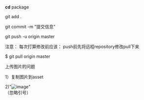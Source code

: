 **cd** package

git add .   

git commit  -m  ”提交信息”

git push -u origin master 

注意：
每次打算修改前应该：
push前先将远程repository修改pull下来

$ git pull origin master

上传图片的问题

1）复制图片到asset 

2)"![image](图片相对路径)"  
（忽略引号）


